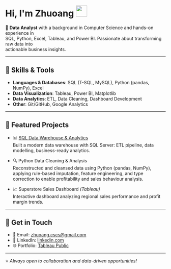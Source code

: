 # Hi, I'm Zhuoang <img src="https://media.giphy.com/media/hvRJCLFzcasrR4ia7z/giphy.gif" width="35px">

🎯 **Data Analyst** with a background in Computer Science and hands-on experience in  
SQL, Python, Excel, Tableau, and Power BI. Passionate about transforming raw data into  
actionable business insights.

---

## 🔹 Skills & Tools

- **Languages & Databases**: SQL (T-SQL, MySQL), Python (pandas, NumPy), Excel  
- **Data Visualization**: Tableau, Power BI, Matplotlib  
- **Data Analytics**: ETL, Data Cleaning, Dashboard Development  
- **Other**: Git/GitHub, Google Analytics

---

## 🔹 Featured Projects

- 📊 [SQL Data Warehouse & Analytics](https://github.com/Zhuoang/sql-data-warehouse-analytics)  
  Built a modern data warehouse with SQL Server: ETL pipeline, data modelling, business-ready analytics.  

- 🔍 Python Data Cleaning & Analysis  
  Reconstructed and cleansed data using Python (pandas, NumPy), applying rule-based imputation, feature engineering, and type correction to enable profitability and sales behaviour analysis.

- 📈 Superstore Sales Dashboard *(Tableau)*  
  Interactive dashboard analyzing regional sales performance and profit margin trends.  

---

## 🔹 Get in Touch

- 📧 Email: [zhuoang.cscs@gmail.com](mailto:zhuoang.cscs@gmail.com)  
- 💼 LinkedIn: [linkedin.com](https://linkedin.com/in/zhuoang)  
- 🌐 Portfolio: [Tableau Public](https://public.tableau.com/app/profile/zhuoang/vizzes)

---

⭐️ *Always open to collaboration and data-driven opportunities!*
